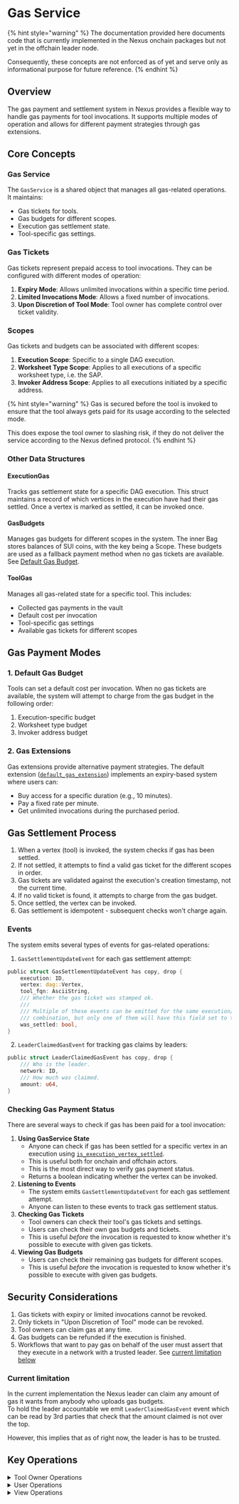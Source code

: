 # Gas Service

{% hint style="warning" %}
The documentation provided here documents code that is currently implemented in the Nexus onchain packages but not yet in the offchain leader node.

Consequently, these concepts are not enforced as of yet and serve only as informational purpose for future reference.
{% endhint %}

## Overview

The gas payment and settlement system in Nexus provides a flexible way to handle gas payments for tool invocations. It supports multiple modes of operation and allows for different payment strategies through gas extensions.

## Core Concepts

### Gas Service

The `GasService` is a shared object that manages all gas-related operations. It maintains:

* Gas tickets for tools.
* Gas budgets for different scopes.
* Execution gas settlement state.
* Tool-specific gas settings.

### Gas Tickets

Gas tickets represent prepaid access to tool invocations. They can be configured with different modes of operation:

1. **Expiry Mode**: Allows unlimited invocations within a specific time period.
2. **Limited Invocations Mode**: Allows a fixed number of invocations.
3. **Upon Discretion of Tool Mode**: Tool owner has complete control over ticket validity.

### Scopes

Gas tickets and budgets can be associated with different scopes:

1. **Execution Scope**: Specific to a single DAG execution.
2. **Worksheet Type Scope**: Applies to all executions of a specific worksheet type, i.e. the SAP.
3. **Invoker Address Scope**: Applies to all executions initiated by a specific address.

{% hint style="warning" %}
Gas is secured before the tool is invoked to ensure that the tool always gets paid for its usage according to the selected mode.

This does expose the tool owner to slashing risk, if they do not deliver the service according to the Nexus defined protocol.
{% endhint %}

### Other Data Structures

#### ExecutionGas

Tracks gas settlement state for a specific DAG execution. This struct maintains a record of which vertices in the execution have had their gas settled. Once a vertex is marked as settled, it can be invoked once.

#### GasBudgets

Manages gas budgets for different scopes in the system. The inner Bag stores balances of SUI coins, with the key being a Scope. These budgets are used as a fallback payment method when no gas tickets are available. See [Default Gas Budget](Gas-Service.md#1-default-gas-budget).

#### ToolGas

Manages all gas-related state for a specific tool. This includes:

* Collected gas payments in the vault
* Default cost per invocation
* Tool-specific gas settings
* Available gas tickets for different scopes

## Gas Payment Modes

### 1. Default Gas Budget

Tools can set a default cost per invocation. When no gas tickets are available, the system will attempt to charge from the gas budget in the following order:

1. Execution-specific budget
2. Worksheet type budget
3. Invoker address budget

### 2. Gas Extensions

Gas extensions provide alternative payment strategies. The default extension ([`default_gas_extension`](https://github.com/Talus-Network/nexus-next/tree/main/sui/workflow/sources/default_gas_extentsion.move)) implements an expiry-based system where users can:

* Buy access for a specific duration (e.g., 10 minutes).
* Pay a fixed rate per minute.
* Get unlimited invocations during the purchased period.

## Gas Settlement Process

1. When a vertex (tool) is invoked, the system checks if gas has been settled.
2. If not settled, it attempts to find a valid gas ticket for the different scopes in order.
3. Gas tickets are validated against the execution's creation timestamp, not the current time.
4. If no valid ticket is found, it attempts to charge from the gas budget.
5. Once settled, the vertex can be invoked.
6. Gas settlement is idempotent - subsequent checks won't charge again.

### Events

The system emits several types of events for gas-related operations:

1. `GasSettlementUpdateEvent` for each gas settlement attempt:

```rust
public struct GasSettlementUpdateEvent has copy, drop {
    execution: ID,
    vertex: dag::Vertex,
    tool_fqn: AsciiString,
    /// Whether the gas ticket was stamped ok.
    ///
    /// Multiple of these events can be emitted for the same execution/vertex/tool_fqn
    /// combination, but only one of them will have this field set to true.
    was_settled: bool,
}
```

2. `LeaderClaimedGasEvent` for tracking gas claims by leaders:

```rust
public struct LeaderClaimedGasEvent has copy, drop {
    /// Who is the leader.
    network: ID,
    /// How much was claimed.
    amount: u64,
}
```

### Checking Gas Payment Status

There are several ways to check if gas has been paid for a tool invocation:

1. **Using GasService State**
   * Anyone can check if gas has been settled for a specific vertex in an execution using [`is_execution_vertex_settled`](Gas-Service.md#view-operations).
   * This is useful both for onchain and offchain actors.
   * This is the most direct way to verify gas payment status.
   * Returns a boolean indicating whether the vertex can be invoked.
2. **Listening to Events**
   * The system emits `GasSettlementUpdateEvent` for each gas settlement attempt.
   * Anyone can listen to these events to track gas settlement status.
3. **Checking Gas Tickets**
   * Tool owners can check their tool's gas tickets and settings.
   * Users can check their own gas budgets and tickets.
   * This is useful _before_ the invocation is requested to know whether it's possible to execute with given gas tickets.
4. **Viewing Gas Budgets**
   * Users can check their remaining gas budgets for different scopes.
   * This is useful _before_ the invocation is requested to know whether it's possible to execute with given gas budgets.

## Security Considerations

1. Gas tickets with expiry or limited invocations cannot be revoked.
2. Only tickets in "Upon Discretion of Tool" mode can be revoked.
3. Tool owners can claim gas at any time.
4. Gas budgets can be refunded if the execution is finished.
5. Workflows that want to pay gas on behalf of the user must assert that they execute in a network with a trusted leader. See [current limitation below](Gas-Service.md#current-limitation)

### Current limitation

In the current implementation the Nexus leader can claim any amount of gas it wants from anybody who uploads gas budgets.\
To hold the leader accountable we emit `LeaderClaimedGasEvent` event which can be read by 3rd parties that check that the amount claimed is not over the top.

However, this implies that as of right now, the leader is has to be trusted.

## Key Operations

<details>

<summary>Tool Owner Operations</summary>

#### Gas Cost Management

1.  **Setting Default Cost**\
    Sets the default cost in MIST for a single tool invocation. Calling this function enables gas collection by the tool so it's imperative the tool owners calls it to collect fees for tool execution.

    ```rust
    public fun set_single_invocation_cost_mist(
        gas_service: &mut GasService,
        tool_registry: &ToolRegistry,
        owner_cap: &CloneableOwnerCap<OverGas>,
        fqn: AsciiString,
        single_invocation_cost_mist: u64,
        ctx: &mut TxContext,
    )
    ```

    > Set `single_invocation_cost_mist` to 2^64-1 to enable gas collection but require a gas extension to do it.
2.  **Claiming Gas**\
    Allows the tool owner to withdraw all collected gas payments for their tool.

    ```rust
    public fun claim_gas(
        gas_service: &mut GasService,
        tool_registry: &ToolRegistry,
        owner_cap: &CloneableOwnerCap<OverTool>,
        fqn: AsciiString,
        ctx: &mut TxContext,
    ): Balance<SUI>
    ```

#### Gas Ticket Management

1.  **Adding Gas Tickets**\
    Creates a new gas ticket with specified scope and mode of operation.

    ```rust
    public fun add_gas_ticket(
        gas_service: &mut GasService,
        tool_registry: &ToolRegistry,
        owner_cap: &CloneableOwnerCap<OverGas>,
        fqn: AsciiString,
        scope: Scope,
        modus_operandi: ModusOperandi,
        clock: &Clock,
        ctx: &mut TxContext,
    )
    ```

The tool owner can use "upon discretion of the tool" mode to be able to `revoke_gas_ticket` _at will_.

2.  **Revoking Gas Tickets**\
    Revokes a gas ticket that was created with the "Upon Discretion of Tool" mode.

    ```rust
    public fun revoke_gas_ticket(
        gas_service: &mut GasService,
        tool_registry: &ToolRegistry,
        owner_cap: &CloneableOwnerCap<OverGas>,
        fqn: AsciiString,
        scope: Scope,
        ctx: &mut TxContext,
    )
    ```
3.  **Managing Gas Settings**\
    The tool owner can set the gas settings for the tool.

    ```rust
    public fun get_tool_gas_setting_mut(
        gas_service: &mut GasService,
        tool_registry: &ToolRegistry,
        owner_cap: &CloneableOwnerCap<OverGas>,
        fqn: AsciiString,
        ctx: &mut TxContext,
    ): &mut Bag
    ```
4.  **De-escalating Permissions**\
    Converts a tool owner cap into a gas owner cap with reduced permissions.

    ```rust
    public fun deescalate(
        tool_registry: &ToolRegistry,
        owner_cap: &CloneableOwnerCap<OverTool>,
        fqn: AsciiString,
        ctx: &mut TxContext,
    ): CloneableOwnerCap<OverGas>
    ```

</details>

<details>

<summary>User Operations</summary>

#### Gas Budget Management

1. **Donating to Tool**\
   Donate given balance to the tool's gas total. This is used to charge the user from gas extensions and make it available to the tool.

```rust
public fun donate_to_tool(
    self: &mut GasService, fqn: AsciiString, amount: Balance<SUI>,
) {
    let tool_gas = self.tools_gas.borrow_mut(fqn);
    tool_gas.vault.join(amount);
}
```

1.  **Adding Gas Budget**\
    Adds a gas budget for a specific scope (execution, worksheet type, or invoker address).

    ```rust
    public fun add_gas_budget(
        gas_service: &mut GasService,
        scope: Scope,
        budget: Balance<SUI>,
    )
    ```
2.  **Refunding Execution Gas Budget**\
    Refunds any remaining gas budget for a completed execution to the invoker. This operation also cleans up storage by removing the execution gas state, helping to reduce storage costs.

    ```rust
    public fun refund_execution_gas_budget(
        gas_service: &mut GasService,
        execution: &dag::DAGExecution,
        ctx: &mut TxContext,
    )
    ```
3.  **Refunding Invoker Gas Budget**\
    Refunds any remaining gas budget associated with the invoker's address.

    ```rust
    public fun refund_invoker_gas_budget(
        gas_service: &mut GasService,
        ctx: &mut TxContext,
    ): Balance<SUI>
    ```
4.  **Refunding Worksheet Gas Budget**\
    Refunds any remaining gas budget associated with a specific worksheet type.

    ```rust
    public fun refund_worksheet_gas_budget<T>(
        gas_service: &mut GasService,
        _witness: &T,
    ): Balance<SUI>
    ```

</details>

<details>

<summary>View Operations</summary>

#### View Operations

1.  **Checking Vertex Settlement**\
    Verifies if gas has been settled for a specific vertex in an execution.

    ```rust
    public fun is_execution_vertex_settled(
        gas_service: &GasService,
        execution: &dag::DAGExecution,
        vertex: dag::Vertex,
    ): bool
    ```
2.  **Reading Tool Gas Settings**\
    Gets read-only access to a tool's gas settings.

    ```rust
    public fun get_tool_gas_setting(
        gas_service: &GasService,
        fqn: AsciiString,
    ): &Bag
    ```

</details>

